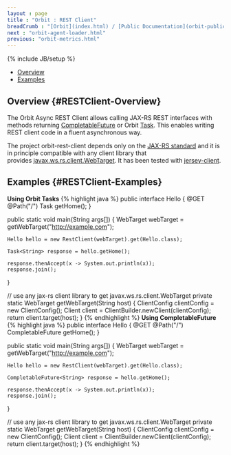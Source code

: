 ```yaml
---
layout : page
title : "Orbit : REST Client"
breadCrumb : "[Orbit](index.html) / [Public Documentation](orbit-public-documentation.html) / [Utils](orbit-utils.html)"
next : "orbit-agent-loader.html"
previous: "orbit-metrics.html"
---
```

{% include JB/setup %}



-  [Overview](#RESTClient-Overview)
-  [Examples](#RESTClient-Examples)



Overview {#RESTClient-Overview}
----------


The Orbit Async REST Client allows calling JAX-RS REST interfaces with methods returning [CompletableFuture](https://docs.oracle.com/javase/8/docs/api/java/util/concurrent/CompletableFuture.html) or Orbit [Task](http://orbit.bioware.com/apidocs/development/com/ea/orbit/concurrent/Task.html). This enables writing REST client code in a fluent asynchronous way.


The project orbit-rest-client depends only on the [JAX-RS standard](https://jax-rs-spec.java.net/) and it is in principle compatible with any client library that provides [javax.ws.rs.client.WebTarget](http://docs.oracle.com/javaee/7/api/javax/ws/rs/client/package-summary.html). It has been tested with [jersey-client](https://jersey.java.net/documentation/latest/modules-and-dependencies.html#client-jdk).


Examples {#RESTClient-Examples}
----------

**Using Orbit Tasks** 
{% highlight java %}
public interface Hello
{
    @GET
    @Path("/")
    Task<String> getHome();
}

public static void main(String args[])
{
    WebTarget webTarget = getWebTarget("http://example.com");

    Hello hello = new RestClient(webTarget).get(Hello.class);

    Task<String> response = hello.getHome();

    response.thenAccept(x -> System.out.println(x)); 
    response.join();
}

// use any jax-rs client library to get javax.ws.rs.client.WebTarget
private static WebTarget getWebTarget(String host)
{
    ClientConfig clientConfig = new ClientConfig();
    Client client = ClientBuilder.newClient(clientConfig);
    return client.target(host);
}
{% endhighlight %}
**Using CompletableFuture** 
{% highlight java %}
public interface Hello
{
    @GET
    @Path("/")
    CompletableFuture<String> getHome();
}

public static void main(String args[])
{
    WebTarget webTarget = getWebTarget("http://example.com");

    Hello hello = new RestClient(webTarget).get(Hello.class);

    CompletableFuture<String> response = hello.getHome();

    response.thenAccept(x -> System.out.println(x)); 
    response.join();
}

// use any jax-rs client library to get javax.ws.rs.client.WebTarget
private static WebTarget getWebTarget(String host)
{
    ClientConfig clientConfig = new ClientConfig();
    Client client = ClientBuilder.newClient(clientConfig);
    return client.target(host);
}
{% endhighlight %}
